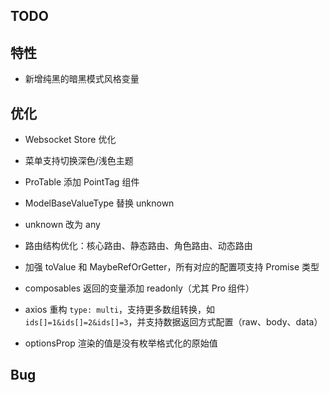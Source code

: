## TODO

## 特性

- 新增纯黑的暗黑模式风格变量

## 优化

- Websocket Store 优化
- 菜单支持切换深色/浅色主题
- ProTable 添加 PointTag 组件
- ModelBaseValueType 替换 unknown
- unknown 改为 any
- 路由结构优化：核心路由、静态路由、角色路由、动态路由
- 加强 toValue 和 MaybeRefOrGetter，所有对应的配置项支持 Promise 类型
- composables 返回的变量添加 readonly（尤其 Pro 组件）
- axios 重构 `type: multi`，支持更多数组转换，如 `ids[]=1&ids[]=2&ids[]=3`，并支持数据返回方式配置（raw、body、data）

- optionsProp 渲染的值是没有枚举格式化的原始值

## Bug
